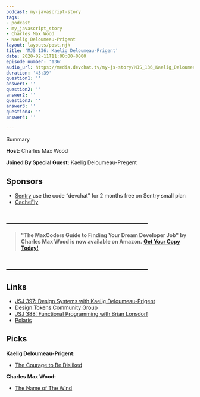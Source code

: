 ```yaml
---
podcast: my-javascript-story
tags:
- podcast
- my_javascript_story
- Charles Max Wood
- Kaelig Deloumeau-Prigent
layout: layouts/post.njk
title: 'MJS 136: Kaelig Deloumeau-Prigent'
date: 2020-02-11T11:00:00+0000
episode_number: '136'
audio_url: https://media.devchat.tv/my-js-story/MJS_136_Kaelig_Deloumeau-Prigent.mp3
duration: '43:39'
question1: ''
answer1: ''
question2: ''
answer2: ''
question3: ''
answer3: ''
question4: ''
answer4: ''

---
```

Summary

**Host:** Charles Max Wood

**Joined By Special Guest:** Kaelig Deloumeau-Pregent

## Sponsors

* [Sentry](https://sentry.io/) use the code “devchat” for 2 months free on Sentry small plan
* [CacheFly](https://www.cachefly.com/)

## **______________________________________**

> **"The MaxCoders Guide to Finding Your Dream Developer Job" by Charles Max Wood is now available on Amazon.** [**Get Your Copy Today!**](https://www.amazon.com/gp/product/B081MBL5C9/ref=as_li_ss_tl?ie=UTF8&linkCode=sl1&tag=devchattv-20&linkId=9d61363241636e2546ef46abba198746&language=en_US)

## **______________________________________**

## Links

* [JSJ 397: Design Systems with Kaelig Deloumeau-Prigent](https://devchat.tv/js-jabber/jsj-397-design-systems-with-kaelig-deloumeau-prigent/ "https://devchat.tv/js-jabber/jsj-397-design-systems-with-kaelig-deloumeau-prigent/")
* [Design Tokens Community Group](https://www.w3.org/community/design-tokens/ "https://www.w3.org/community/design-tokens/")
* [JSJ 388: Functional Programming with Brian Lonsdorf](https://devchat.tv/js-jabber/jsj-388-functional-programming-with-brian-lonsdorf/ "https://devchat.tv/js-jabber/jsj-388-functional-programming-with-brian-lonsdorf/")
* [Polaris](https://polaris.shopify.com/ "https://polaris.shopify.com/")

## Picks

**Kaelig Deloumeau-Prigent:**

* [The Courage to Be Disliked](https://www.amazon.com/Courage-Be-Disliked-Phenomenon-Happiness/dp/1501197274 "https://www.amazon.com/Courage-Be-Disliked-Phenomenon-Happiness/dp/1501197274")

**Charles Max Wood:**

* [The Name of The Wind](https://www.amazon.com/Name-Wind-Patrick-Rothfuss/dp/0756404746 "https://www.amazon.com/Name-Wind-Patrick-Rothfuss/dp/0756404746")